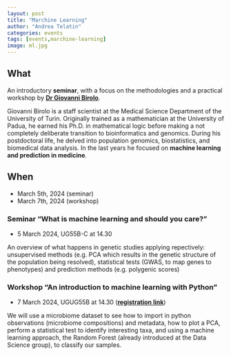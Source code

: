 ```yaml
---
layout: post
title: "Marchine Learning"
author: "Andrea Telatin"
categories: events
tags: [events,marchine-learning]
image: ml.jpg
---
```




## What

An introductory **seminar**, with a focus on the methodologies and a practical workshop by
[**Dr Giovanni Birolo**](https://scholar.google.com/citations?user=kq8AdTAAAAAJ&hl=en&oi=ao).

Giovanni Birolo is a staff scientist at the Medical Science Department of the University of Turin.
Originally trained as a mathematician at the University of Padua, he earned his Ph.D. in mathematical logic before making a not completely deliberate transition to bioinformatics and genomics.
During his postdoctoral life, he delved into population genomics, biostatistics, and biomedical data analysis. 
In the last years he focused on **machine learning and prediction in medicine**.

## When

* March 5th, 2024 (seminar)
* March 7th, 2024 (workshop)

### Seminar “What is machine learning and should you care?” 

* 5 March 2024, UG55B-C at 14.30

An overview of what happens in genetic studies applying repectively: unsupervised methods (e.g. PCA which results in the genetic structure of the population being resolved),  statistical tests (GWAS, to map genes to phenotypes) and prediction methods (e.g. polygenic scores)

### Workshop “An introduction to machine learning with Python” 

* 7 March 2024, UGUG55B at 14.30 ([**registration link**](https://intranet.nbi.ac.uk/infoserv/cgi-bin/calendar/default.asp?mid=0))
  
We will use a microbiome dataset to see how to import in python observations (microbiome compositions) and metadata, how to plot a PCA, perform a statistical test to identify interesting taxa, and using a machine learning approach, the Random Forest (already introduced at the Data Science group), to classify our samples.
